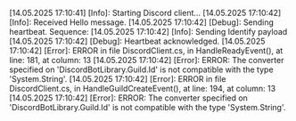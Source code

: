 [14.05.2025 17:10:41] [Info]: Starting Discord client...
[14.05.2025 17:10:42] [Info]: Received Hello message.
[14.05.2025 17:10:42] [Debug]: Sending heartbeat. Sequence: 
[14.05.2025 17:10:42] [Info]: Sending Identify payload
[14.05.2025 17:10:42] [Debug]: Heartbeat acknowledged.
[14.05.2025 17:10:42] [Error]: ERROR in file DiscordClient.cs, in HandleReadyEvent(), at line: 181, at column: 13
[14.05.2025 17:10:42] [Error]: ERROR: The converter specified on 'DiscordBotLibrary.Guild.Id' is not compatible with the type 'System.String'.
[14.05.2025 17:10:42] [Error]: ERROR in file DiscordClient.cs, in HandleGuildCreateEvent(), at line: 194, at column: 13
[14.05.2025 17:10:42] [Error]: ERROR: The converter specified on 'DiscordBotLibrary.Guild.Id' is not compatible with the type 'System.String'.
